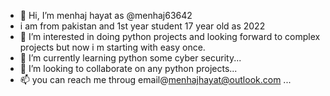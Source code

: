 - 👋 Hi, I’m menhaj hayat as @menhaj63642
- i am from pakistan and 1st year student 17 year old as 2022
- 👀 I’m interested in doing python projects and looking forward to complex projects but now i m starting with easy once.
- 🌱 I’m currently learning python some cyber security...
- 💞️ I’m looking to collaborate on  any python projects...
- 📫 you can reach me throug email@menhajhayat@outlook.com ...

<!---
menhaj63642/menhaj63642 is a ✨ special ✨ repository because its `README.md` (this file) appears on your GitHub profile.
You can click the Preview link to take a look at your changes.
--->
